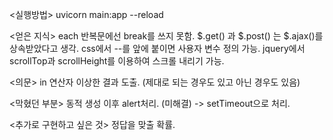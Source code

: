 <실행방법>
uvicorn main:app --reload

<얻은 지식>
each 반복문에선 break를 쓰지 못함.
$.get() 과 $.post() 는 $.ajax()를 상속받았다고 생각.
css에서 --를 앞에 붙이면 사용자 변수 정의 가능.
jquery에서 scrollTop과 scrollHeight를 이용하여 스크롤 내리기 가능. 

<의문>
in 연산자 이상한 결과 도출. (제대로 되는 경우도 있고 아닌 경우도 있음)

<막혔던 부분>
동적 생성 이후 alert처리. (미해결)
-> setTimeout으로 처리.

<추가로 구현하고 싶은 것>
정답을 맞출 확률.
